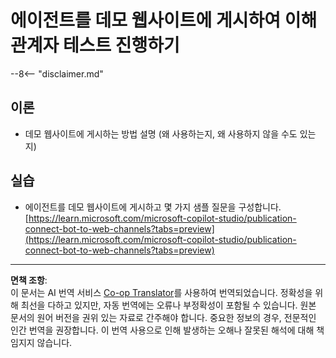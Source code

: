 <!--
CO_OP_TRANSLATOR_METADATA:
{
  "original_hash": "774cce7f425b6d530eedee647cfdbbee",
  "translation_date": "2025-10-21T23:51:52+00:00",
  "source_file": "docs/operative-preview/12-demo-website/README.md",
  "language_code": "ko"
}
-->
# 에이전트를 데모 웹사이트에 게시하여 이해관계자 테스트 진행하기

--8<-- "disclaimer.md"

## 이론

- 데모 웹사이트에 게시하는 방법 설명 (왜 사용하는지, 왜 사용하지 않을 수도 있는지)

## 실습

- 에이전트를 데모 웹사이트에 게시하고 몇 가지 샘플 질문을 구성합니다.  
[https://learn.microsoft.com/microsoft-copilot-studio/publication-connect-bot-to-web-channels?tabs=preview](https://learn.microsoft.com/microsoft-copilot-studio/publication-connect-bot-to-web-channels?tabs=preview)

---

**면책 조항**:  
이 문서는 AI 번역 서비스 [Co-op Translator](https://github.com/Azure/co-op-translator)를 사용하여 번역되었습니다. 정확성을 위해 최선을 다하고 있지만, 자동 번역에는 오류나 부정확성이 포함될 수 있습니다. 원본 문서의 원어 버전을 권위 있는 자료로 간주해야 합니다. 중요한 정보의 경우, 전문적인 인간 번역을 권장합니다. 이 번역 사용으로 인해 발생하는 오해나 잘못된 해석에 대해 책임지지 않습니다.